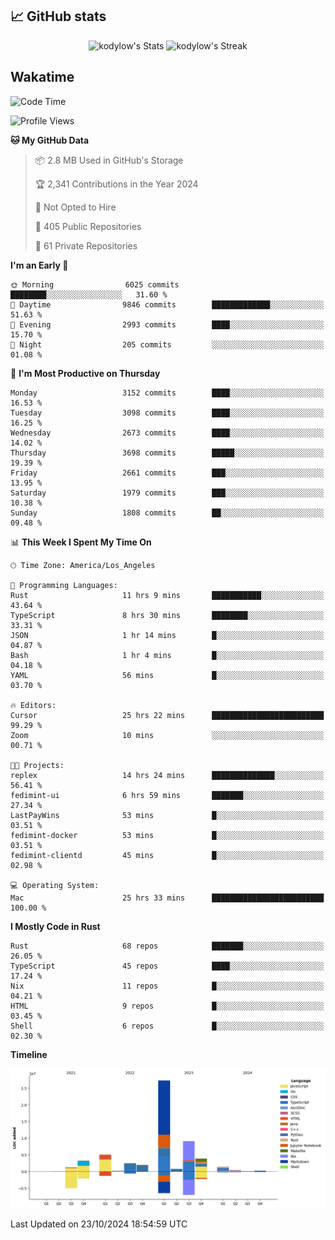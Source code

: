 ## 📈 GitHub stats
<!--START_SECTION:github-->
<div class="badges-githubstats">
  <p align="center">
    <img src="https://github-readme-stats.vercel.app/api?username=kodylow&theme=tokyonight&show_icons=true&hide_border=true&count_private=true" alt="kodylow's Stats" height="165">
    <img src="https://github-readme-streak-stats.herokuapp.com/?user=kodylow&theme=tokyonight&hide_border=true" alt="kodylow's Streak" height="165">
  </p>
</div>
<!--END_SECTION:github-->

## Wakatime 
<!--START_SECTION:waka-->
![Code Time](http://img.shields.io/badge/Code%20Time-1%2C208%20hrs%2029%20mins-blue)

![Profile Views](http://img.shields.io/badge/Profile%20Views-70-blue)

**🐱 My GitHub Data** 

> 📦 2.8 MB Used in GitHub's Storage 
 > 
> 🏆 2,341 Contributions in the Year 2024
 > 
> 🚫 Not Opted to Hire
 > 
> 📜 405 Public Repositories 
 > 
> 🔑 61 Private Repositories 
 > 
**I'm an Early 🐤** 

```text
🌞 Morning                6025 commits        ████████░░░░░░░░░░░░░░░░░   31.60 % 
🌆 Daytime                9846 commits        █████████████░░░░░░░░░░░░   51.63 % 
🌃 Evening                2993 commits        ████░░░░░░░░░░░░░░░░░░░░░   15.70 % 
🌙 Night                  205 commits         ░░░░░░░░░░░░░░░░░░░░░░░░░   01.08 % 
```
📅 **I'm Most Productive on Thursday** 

```text
Monday                   3152 commits        ████░░░░░░░░░░░░░░░░░░░░░   16.53 % 
Tuesday                  3098 commits        ████░░░░░░░░░░░░░░░░░░░░░   16.25 % 
Wednesday                2673 commits        ████░░░░░░░░░░░░░░░░░░░░░   14.02 % 
Thursday                 3698 commits        █████░░░░░░░░░░░░░░░░░░░░   19.39 % 
Friday                   2661 commits        ███░░░░░░░░░░░░░░░░░░░░░░   13.95 % 
Saturday                 1979 commits        ███░░░░░░░░░░░░░░░░░░░░░░   10.38 % 
Sunday                   1808 commits        ██░░░░░░░░░░░░░░░░░░░░░░░   09.48 % 
```


📊 **This Week I Spent My Time On** 

```text
🕑︎ Time Zone: America/Los_Angeles

💬 Programming Languages: 
Rust                     11 hrs 9 mins       ███████████░░░░░░░░░░░░░░   43.64 % 
TypeScript               8 hrs 30 mins       ████████░░░░░░░░░░░░░░░░░   33.31 % 
JSON                     1 hr 14 mins        █░░░░░░░░░░░░░░░░░░░░░░░░   04.87 % 
Bash                     1 hr 4 mins         █░░░░░░░░░░░░░░░░░░░░░░░░   04.18 % 
YAML                     56 mins             █░░░░░░░░░░░░░░░░░░░░░░░░   03.70 % 

🔥 Editors: 
Cursor                   25 hrs 22 mins      █████████████████████████   99.29 % 
Zoom                     10 mins             ░░░░░░░░░░░░░░░░░░░░░░░░░   00.71 % 

🐱‍💻 Projects: 
replex                   14 hrs 24 mins      ██████████████░░░░░░░░░░░   56.41 % 
fedimint-ui              6 hrs 59 mins       ███████░░░░░░░░░░░░░░░░░░   27.34 % 
LastPayWins              53 mins             █░░░░░░░░░░░░░░░░░░░░░░░░   03.51 % 
fedimint-docker          53 mins             █░░░░░░░░░░░░░░░░░░░░░░░░   03.51 % 
fedimint-clientd         45 mins             █░░░░░░░░░░░░░░░░░░░░░░░░   02.98 % 

💻 Operating System: 
Mac                      25 hrs 33 mins      █████████████████████████   100.00 % 
```

**I Mostly Code in Rust** 

```text
Rust                     68 repos            ███████░░░░░░░░░░░░░░░░░░   26.05 % 
TypeScript               45 repos            ████░░░░░░░░░░░░░░░░░░░░░   17.24 % 
Nix                      11 repos            █░░░░░░░░░░░░░░░░░░░░░░░░   04.21 % 
HTML                     9 repos             █░░░░░░░░░░░░░░░░░░░░░░░░   03.45 % 
Shell                    6 repos             █░░░░░░░░░░░░░░░░░░░░░░░░   02.30 % 
```



**Timeline**

![Lines of Code chart](https://raw.githubusercontent.com/Kodylow/Kodylow/master/assets/bar_graph.png)


 Last Updated on 23/10/2024 18:54:59 UTC
<!--END_SECTION:waka-->
